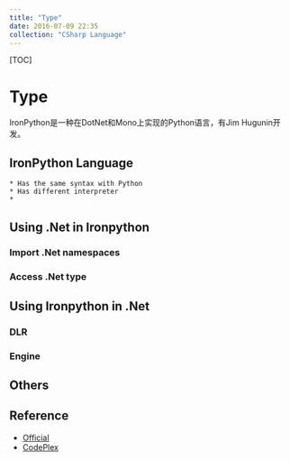 ```yaml
---
title: "Type"
date: 2016-07-09 22:35
collection: "CSharp Language"
---
```


[TOC]

# Type #

IronPython是一种在DotNet和Mono上实现的Python语言，有Jim Hugunin开发。

## IronPython Language ##

    * Has the same syntax with Python
    * Has different interpreter
    *

## Using .Net in Ironpython ##

### Import .Net namespaces ###
### Access .Net type ###


## Using Ironpython in .Net ##

### DLR ###
### Engine ###

## Others ##

## Reference ##

* [Official](http://ironpython.net)
* [CodePlex](http://ironpython.codeplex.com/)


